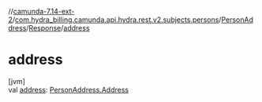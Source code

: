 //[camunda-7.14-ext-2](../../../../index.md)/[com.hydra_billing.camunda.api.hydra.rest.v2.subjects.persons](../../index.md)/[PersonAddress](../index.md)/[Response](index.md)/[address](address.md)

# address

[jvm]\
val [address](address.md): [PersonAddress.Address](../-address/index.md)

